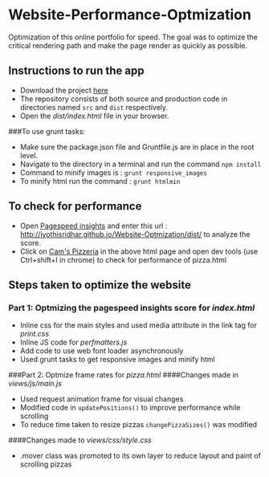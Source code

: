 # Website-Performance-Optmization
Optimization of this online portfolio for speed. The goal was to optimize the critical rendering path and make the page render as quickly as possible.

## Instructions to run the app
- Download the project [here](https://github.com/jyothisridhar/Website-Optmization.git)
- The repository consists of both source and production code in directories named `src` and `dist` respectively.
- Open the _dist/index.html_ file in your browser.

###To use grunt tasks: 
- Make sure the package.json file and Gruntfile.js are in place in the root level.
- Navigate to the directory in a terminal and run the command `npm install`
- Command to minify images is : `grunt responsive_images`
- To minify html run the command : `grunt htmlmin`

## To check for performance
- Open [Pagespeed insights](https://developers.google.com/speed/pagespeed/insights/) and enter this url : http://jyothisridhar.github.io/Website-Optmization/dist/ to analyze the score.
- Click on [Cam's Pizzeria](http://jyothisridhar.github.io/Website-Optmization/dist/views/pizza.html) in the above html page and open dev tools (use Ctrl+shift+I in chrome) to check for performance of pizza.html

## Steps taken to optimize the website
### Part 1: Optmizing the pagespeed insights score for _index.html_
- Inline css for the main styles and used media attribute in the link tag for _print.css_
- Inline JS code for _perfmatters.js_
- Add code to use web font loader asynchronously
- Used grunt tasks to get responsive images and minify html

###Part 2: Optmize frame rates for _pizza.html_
####Changes made in _views/js/main.js_
- Used request animation frame for visual changes
- Modified code in `updatePositions()` to improve performance while scrolling
- To reduce time taken to resize pizzas `changePizzaSizes()` was modified

####Changes made to _views/css/style.css_
- .mover class was promoted to its own layer to reduce layout and paint of scrolling pizzas
